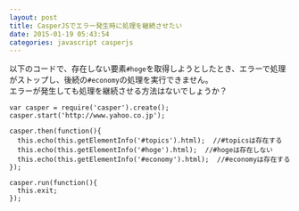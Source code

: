 ```yaml
---
layout: post
title: CasperJSでエラー発生時に処理を継続させたい
date: 2015-01-19 05:43:54
categories: javascript casperjs
---
```

<p>以下のコードで、存在しない要素<code>#hoge</code>を取得しようとしたとき、エラーで処理がストップし、後続の<code>#economy</code>の処理を実行できません。<br>
エラーが発生しても処理を継続させる方法はないでしょうか？</p>

```
var casper = require('casper').create();    
casper.start('http://www.yahoo.co.jp');

casper.then(function(){
  this.echo(this.getElementInfo('#topics').html);  //#topicsは存在する
  this.echo(this.getElementInfo('#hoge').html);  //#hogeは存在しない
  this.echo(this.getElementInfo('#economy').html);  //#economyは存在する
});

casper.run(function(){
  this.exit;
});
```
